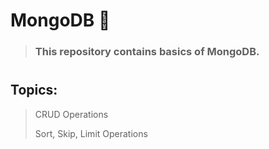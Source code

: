 # MongoDB 🍃

> ### This repository contains basics of MongoDB.
#
## Topics:
>CRUD Operations
>
>Sort, Skip, Limit Operations
